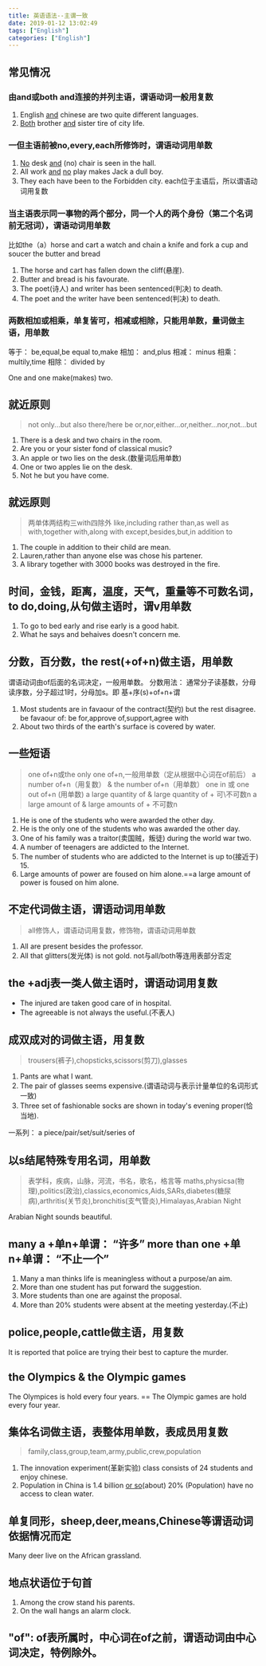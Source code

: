```yaml
---
title: 英语语法--主谓一致
date: 2019-01-12 13:02:49
tags: ["English"]
categories: ["English"]
---
```


## 常见情况
### 由and或both and连接的并列主语，谓语动词一般用复数
1. English <u>and</u> chinese are two quite different languages.
2. <u>Both</u> brother <u>and</u> sister tire of city life.

### 一但主语前被no,every,each所修饰时，谓语动词用单数
1. <u>No</u> desk <u>and</u> (no) chair is seen in the hall.
2. All work <u>and</u> <u>no</u> play makes Jack a dull boy.
3. They each have been to the Forbidden city.
each位于主语后，所以谓语动词用复数

### 当主语表示同一事物的两个部分，同一个人的两个身份（第二个名词前无冠词），谓语动词用单数
比如the（a）horse and cart    a watch and chain    a knife and fork    a cup and soucer    the butter and bread
1. The horse and cart has fallen down the cliff(悬崖).
2. Butter and bread is his favourate.
3. The poet(诗人) and writer has been sentenced(判决) to death.
4. The poet and the writer have been sentenced(判决) to death.

### 两数相加或相乘，单复皆可，相减或相除，只能用单数，量词做主语，用单数
等于： be,equal,be equal to,make
相加： and,plus
相减： minus
相乘： multily,time
相除： divided by

One and one make(makes) two.

## 就近原则
> not only...but also
there/here be
or,nor,either...or,neither...nor,not...but

1. There is a desk and two chairs in the room.
2. Are you or your sister fond of classical music?
3. An apple or two lies on the desk.(数量词后用单数)
4. One or two apples lie on the desk.
5. Not he but you have come.

## 就远原则
> 两单体两结构三with四除外
like,including
rather than,as well as
with,together with,along with
except,besides,but,in addition to

1. The couple in addition to their child are mean.
2. Lauren,rather than anyone else was chose his partener.
3. A library together with 3000 books was destroyed in the fire.

##  时间，金钱，距离，温度，天气，重量等不可数名词，to do,doing,从句做主语时，谓v用单数
1. To go to bed early and rise early is a good habit.
2. What he says and behaives doesn't concern me.

## 分数，百分数，the rest(+of+n)做主语，用单数
谓语动词由of后面的名词决定，一般用单数。
分数用法： 通常分子读基数，分母读序数，分子超过1时，分母加s。即 基+序(s)+of+n+谓
1. Most students are in favaour of the contract(契约) but the rest disagree.
be favaour of: be for,approve of,support,agree with
2. About two thirds of the earth's surface is covered by water.

## 一些短语
> one of+n或the only one of+n,一般用单数（定从根据中心词在of前后）
a number of+n（用复数） & the number of+n（用单数）
one in 或 one out of+n (用单数)
a large quantity of & large quantity of + 可\不可数n
a large amount of & large amounts of + 不可数n

1. He is one of the students who were awarded the other day. 
2. He is the only one of the students who was awarded the other day.
3. One of his family was a traitor(卖国贼，叛徒) during the world war two.
4. A number of teenagers are addicted to the Internet.
5. The number of students who are addicted to the Internet is up to(接近于) 15.
6. Large amounts of power are foused on him alone.==a large amount of power is foused on him alone.

## 不定代词做主语，谓语动词用单数
> all修饰人，谓语动词用复数，修饰物，谓语动词用单数

1. All are present besides the professor.
2. All that glitters(发光体) is not gold.
not与all/both等连用表部分否定

## the +adj表一类人做主语时，谓语动词用复数
* The injured are taken good care of in hospital.
* The agreeable is not always the useful.(不表人)

## 成双成对的词做主语，用复数
> trousers(裤子),chopsticks,scissors(剪刀),glasses

1. Pants are what I want.
2. The pair of glasses seems expensive.(谓语动词与表示计量单位的名词形式一致)
3. Three set of fashionable socks are shown in today's evening proper(恰当地).

一系列： a piece/pair/set/suit/series of

## 以s结尾特殊专用名词，用单数
> 表学科，疾病，山脉，河流，书名，歌名，格言等
maths,physicsa(物理),politics(政治),classics,economics,Aids,SARs,diabetes(糖尿病),arthritis(关节炎),bronchitis(支气管炎),Himalayas,Arabian Night

Arabian Night sounds beautiful.

## many a +单n+单谓： “许多”   more than one +单n+单谓： “不止一个”
1. Many a man thinks life is meaningless without a purpose/an aim.
2. More than one student has put forward the suggestion.
3. More students than one are against the proposal.
4. More than 20% students were absent at the meeting yesterday.(不止)

## police,people,cattle做主语，用复数
It is reported that police are trying their best to capture the murder.

## the Olympics & the Olympic games
The Olympices is hold every four years. == The Olympic games are hold every four year.

## 集体名词做主语，表整体用单数，表成员用复数
> family,class,group,team,army,public,crew,population

1. The innovation experiment(革新实验) class consists of 24 students and enjoy chinese.
2. Population in China is 1.4 billion <u>or so</u>(about) 20% (Population) have no access to clean water.

## 单复同形，sheep,deer,means,Chinese等谓语动词依据情况而定
Many deer live on the African grassland.

## 地点状语位于句首
1. Among the crow stand his parents.
2. On the wall hangs an alarm clock.

## "of": of表所属时，中心词在of之前，谓语动词由中心词决定，特例除外。
